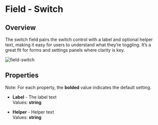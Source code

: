 # Field - Switch

## Overview
The switch field pairs the switch control with a label and optional helper text, making it easy for users to understand what they’re toggling. It’s a great fit for forms and settings panels where clarity is key.


![field-switch](https://github.com/user-attachments/assets/9755db2a-8abe-4527-bb44-d1175177f552)


## Properties
Note: For each property, the **bolded** value indicates the default setting.

- **Label** - The label text  
  Values: **string**

- **Helper** - Helper text  
  Values: **string**
